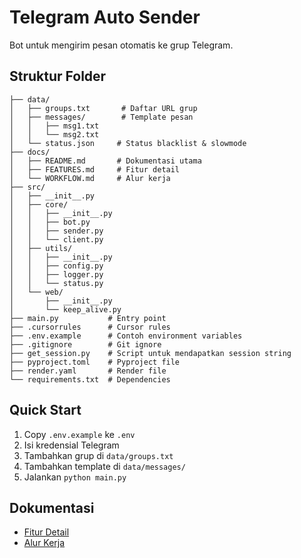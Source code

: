 # Telegram Auto Sender
Bot untuk mengirim pesan otomatis ke grup Telegram.

## Struktur Folder
```
├── data/
│   ├── groups.txt       # Daftar URL grup
│   ├── messages/        # Template pesan
│   │   ├── msg1.txt
│   │   └── msg2.txt
│   └── status.json     # Status blacklist & slowmode
├── docs/
│   ├── README.md       # Dokumentasi utama
│   ├── FEATURES.md     # Fitur detail
│   └── WORKFLOW.md     # Alur kerja
├── src/
│   ├── __init__.py
│   ├── core/
│   │   ├── __init__.py
│   │   ├── bot.py
│   │   ├── sender.py
│   │   └── client.py
│   ├── utils/
│   │   ├── __init__.py 
│   │   ├── config.py
│   │   ├── logger.py
│   │   └── status.py
│   └── web/
│       ├── __init__.py
│       └── keep_alive.py
├── main.py           # Entry point
├── .cursorrules      # Cursor rules
├── .env.example      # Contoh environment variables
├── .gitignore        # Git ignore
├── get_session.py    # Script untuk mendapatkan session string
├── pyproject.toml    # Pyproject file
├── render.yaml       # Render file
└── requirements.txt  # Dependencies
```

## Quick Start
1. Copy `.env.example` ke `.env`
2. Isi kredensial Telegram
3. Tambahkan grup di `data/groups.txt`
4. Tambahkan template di `data/messages/`
5. Jalankan `python main.py`

## Dokumentasi
- [Fitur Detail](docs/FEATURES.md)
- [Alur Kerja](docs/WORKFLOW.md)
